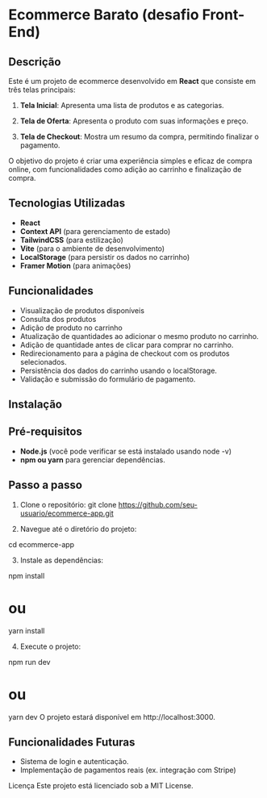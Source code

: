 # Ecommerce Barato (desafio Front-End)

## Descrição

Este é um projeto de ecommerce desenvolvido em **React** que consiste em três telas principais:

1. **Tela Inicial**: Apresenta uma lista de produtos e as categorias.

2. **Tela de Oferta**: Apresenta o produto com suas informações e preço.

3. **Tela de Checkout**: Mostra um resumo da compra, permitindo finalizar o pagamento.

O objetivo do projeto é criar uma experiência simples e eficaz de compra online, com funcionalidades como adição ao carrinho e finalização de compra.

## Tecnologias Utilizadas

- **React**
- **Context API** (para gerenciamento de estado)
- **TailwindCSS** (para estilização)
- **Vite** (para o ambiente de desenvolvimento)
- **LocalStorage** (para persistir os dados no carrinho)
- **Framer Motion** (para animações)

## Funcionalidades

- Visualização de produtos disponíveis
- Consulta dos produtos
- Adição de produto no carrinho
- Atualização de quantidades ao adicionar o mesmo produto no carrinho.
- Adição de quantidade antes de clicar para comprar no carrinho.
- Redirecionamento para a página de checkout com os produtos selecionados.
- Persistência dos dados do carrinho usando o localStorage.
- Validação e submissão do formulário de pagamento.

## Instalação

## Pré-requisitos

- **Node.js** (você pode verificar se está instalado usando node -v)
- **npm ou yarn** para gerenciar dependências.

## Passo a passo

1. Clone o repositório:
   git clone https://github.com/seu-usuario/ecommerce-app.git

2. Navegue até o diretório do projeto:

cd ecommerce-app

3. Instale as dependências:

npm install

# ou

yarn install

4. Execute o projeto:

npm run dev

# ou

yarn dev
O projeto estará disponível em http://localhost:3000.

## Funcionalidades Futuras

- Sistema de login e autenticação.
- Implementação de pagamentos reais (ex. integração com Stripe)

Licença
Este projeto está licenciado sob a MIT License.
